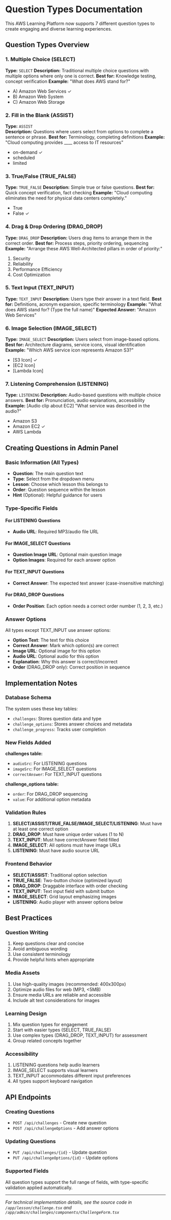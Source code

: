 # Question Types Documentation

This AWS Learning Platform now supports 7 different question types to create engaging and diverse learning experiences.

## Question Types Overview

### 1. Multiple Choice (SELECT)
**Type:** `SELECT`
**Description:** Traditional multiple choice questions with multiple options where only one is correct.
**Best for:** Knowledge testing, concept verification
**Example:** "What does AWS stand for?"
- A) Amazon Web Services ✓
- B) Amazon Web System
- C) Amazon Web Storage

### 2. Fill in the Blank (ASSIST)
**Type:** `ASSIST`  
**Description:** Questions where users select from options to complete a sentence or phrase.
**Best for:** Terminology, completing definitions
**Example:** "Cloud computing provides ____ access to IT resources"
- on-demand ✓
- scheduled
- limited

### 3. True/False (TRUE_FALSE)
**Type:** `TRUE_FALSE`
**Description:** Simple true or false questions.
**Best for:** Quick concept verification, fact checking
**Example:** "Cloud computing eliminates the need for physical data centers completely."
- True
- False ✓

### 4. Drag & Drop Ordering (DRAG_DROP) 
**Type:** `DRAG_DROP`
**Description:** Users drag items to arrange them in the correct order.
**Best for:** Process steps, priority ordering, sequencing
**Example:** "Arrange these AWS Well-Architected pillars in order of priority:"
1. Security
2. Reliability  
3. Performance Efficiency
4. Cost Optimization

### 5. Text Input (TEXT_INPUT)
**Type:** `TEXT_INPUT`
**Description:** Users type their answer in a text field.
**Best for:** Definitions, acronym expansion, specific terminology
**Example:** "What does AWS stand for? (Type the full name)"
**Expected Answer:** "Amazon Web Services"

### 6. Image Selection (IMAGE_SELECT)
**Type:** `IMAGE_SELECT` 
**Description:** Users select from image-based options.
**Best for:** Architecture diagrams, service icons, visual identification
**Example:** "Which AWS service icon represents Amazon S3?"
- [S3 Icon] ✓
- [EC2 Icon]
- [Lambda Icon]

### 7. Listening Comprehension (LISTENING)
**Type:** `LISTENING`
**Description:** Audio-based questions with multiple choice answers.
**Best for:** Pronunciation, audio explanations, accessibility
**Example:** [Audio clip about EC2] "What service was described in the audio?"
- Amazon S3
- Amazon EC2 ✓
- AWS Lambda

## Creating Questions in Admin Panel

### Basic Information (All Types)
- **Question**: The main question text
- **Type**: Select from the dropdown menu
- **Lesson**: Choose which lesson this belongs to
- **Order**: Question sequence within the lesson
- **Hint** (Optional): Helpful guidance for users

### Type-Specific Fields

#### For LISTENING Questions
- **Audio URL**: Required MP3/audio file URL

#### For IMAGE_SELECT Questions  
- **Question Image URL**: Optional main question image
- **Option Images**: Required for each answer option

#### For TEXT_INPUT Questions
- **Correct Answer**: The expected text answer (case-insensitive matching)

#### For DRAG_DROP Questions
- **Order Position**: Each option needs a correct order number (1, 2, 3, etc.)

### Answer Options

All types except TEXT_INPUT use answer options:

- **Option Text**: The text for this choice
- **Correct Answer**: Mark which option(s) are correct
- **Image URL**: Optional image for this option
- **Audio URL**: Optional audio for this option  
- **Explanation**: Why this answer is correct/incorrect
- **Order** (DRAG_DROP only): Correct position in sequence

## Implementation Notes

### Database Schema
The system uses these key tables:
- `challenges`: Stores question data and type
- `challenge_options`: Stores answer choices and metadata
- `challenge_progress`: Tracks user completion

### New Fields Added
**challenges table:**
- `audioSrc`: For LISTENING questions
- `imageSrc`: For IMAGE_SELECT questions  
- `correctAnswer`: For TEXT_INPUT questions

**challenge_options table:**
- `order`: For DRAG_DROP sequencing
- `value`: For additional option metadata

### Validation Rules

1. **SELECT/ASSIST/TRUE_FALSE/IMAGE_SELECT/LISTENING**: Must have at least one correct option
2. **DRAG_DROP**: Must have unique order values (1 to N)
3. **TEXT_INPUT**: Must have correctAnswer field filled
4. **IMAGE_SELECT**: All options must have image URLs
5. **LISTENING**: Must have audio source URL

### Frontend Behavior

- **SELECT/ASSIST**: Traditional option selection
- **TRUE_FALSE**: Two-button choice (optimized layout)
- **DRAG_DROP**: Draggable interface with order checking
- **TEXT_INPUT**: Text input field with submit button  
- **IMAGE_SELECT**: Grid layout emphasizing images
- **LISTENING**: Audio player with answer options below

## Best Practices

### Question Writing
1. Keep questions clear and concise
2. Avoid ambiguous wording
3. Use consistent terminology
4. Provide helpful hints when appropriate

### Media Assets
1. Use high-quality images (recommended: 400x300px)
2. Optimize audio files for web (MP3, <5MB)
3. Ensure media URLs are reliable and accessible
4. Include alt text considerations for images

### Learning Design
1. Mix question types for engagement
2. Start with easier types (SELECT, TRUE_FALSE)
3. Use complex types (DRAG_DROP, TEXT_INPUT) for assessment
4. Group related concepts together

### Accessibility
1. LISTENING questions help audio learners
2. IMAGE_SELECT supports visual learners  
3. TEXT_INPUT accommodates different input preferences
4. All types support keyboard navigation

## API Endpoints

### Creating Questions
- `POST /api/challenges` - Create new question
- `POST /api/challengeOptions` - Add answer options

### Updating Questions  
- `PUT /api/challenges/{id}` - Update question
- `PUT /api/challengeOptions/{id}` - Update options

### Supported Fields
All question types support the full range of fields, with type-specific validation applied automatically.

---

*For technical implementation details, see the source code in `/app/lesson/challenge.tsx` and `/app/admin/challenges/components/ChallengeForm.tsx`*